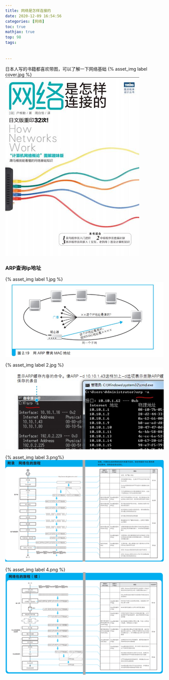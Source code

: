 ```yaml
---
title: 网络是怎样连接的
date: 2020-12-09 16:54:56
categories: [网络]
toc: true
mathjax: true
top: 98
tags:


---
```

日本人写的书籍都喜欢带图，可以了解一下网络基础
{% asset_img label cover.jpg %}
![](网络是怎样连接的/cover.jpg)

<!-- more -->

### ARP查询ip地址

{% asset_img label 1.jpg %}
![](网络是怎样连接的/1.jpg)

{% asset_img label 2.jpg %}
![](网络是怎样连接的/2.jpg)

{% asset_img label 3.png%}
![](网络是怎样连接的/3.png)

{% asset_img label 4.png %}
![](网络是怎样连接的/4.png)